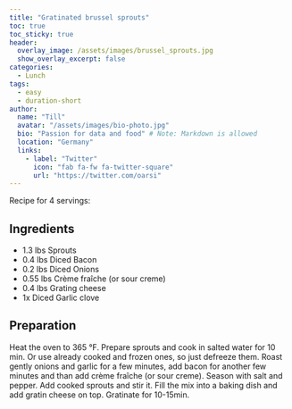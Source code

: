 ```yaml
---
title: "Gratinated brussel sprouts"
toc: true
toc_sticky: true
header:
  overlay_image: /assets/images/brussel_sprouts.jpg
  show_overlay_excerpt: false
categories:
  - Lunch
tags:
  - easy
  - duration-short
author:
  name: "Till"
  avatar: "/assets/images/bio-photo.jpg"
  bio: "Passion for data and food" # Note: Markdown is allowed
  location: "Germany"
  links:
    - label: "Twitter"
      icon: "fab fa-fw fa-twitter-square"
      url: "https://twitter.com/oarsi"
---
```

Recipe for 4 servings:

## Ingredients
* 1.3 lbs Sprouts
* 0.4 lbs Diced Bacon
* 0.2 lbs Diced Onions
* 0.55 lbs Crème fraîche (or sour creme)
* 0.4 lbs Grating cheese
* 1x Diced Garlic clove

## Preparation
Heat the oven to 365 °F.
Prepare sprouts and cook in salted water for 10 min. Or use already cooked and frozen ones, so just defreeze them.
Roast gently onions and garlic for a few minutes, add bacon for another few minutes and than add crème fraîche (or sour creme).
Season with salt and pepper.
Add cooked sprouts and stir it.
Fill the mix into a baking dish and add gratin cheese on top.
Gratinate for 10-15min.